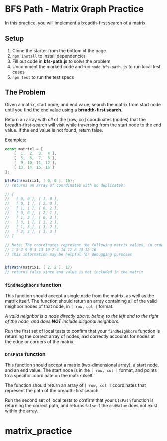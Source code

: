 # BFS Path - Matrix Graph Practice

In this practice, you will implement a breadth-first search of a matrix.

## Setup

1. Clone the starter from the bottom of the page.
2. `npm install` to install dependencies
3. Fill out code in __bfs-path.js__ to solve the problem
4. Uncomment the marked code and run `node bfs-path.js` to run local
   test cases
5. `npm test` to run the test specs

## The Problem

Given a matrix, start node, and end value, search the matrix from start node
until you find the end value using a **breadth-first search**. 

Return an array with _all_ of the [row, col] coordinates (nodes) that the breadth-first-search will visit while traversing from the start node to 
the end value. If the end value is not found,
return false.

Examples:

```javascript
const matrix1 = [ 
    [  1,  2,  3,  4 ],
    [  5,  6,  7,  8 ],
    [  9, 10, 11, 12 ],
    [ 13, 14, 15, 16 ]
];

bfsPath(matrix1, [ 0, 0 ], 16);
// returns an array of coordinates with no duplicates:

// [
//   [ 0, 0 ], [ 1, 0 ],
//   [ 0, 1 ], [ 2, 0 ],
//   [ 1, 1 ], [ 0, 2 ],
//   [ 3, 0 ], [ 2, 1 ],
//   [ 1, 2 ], [ 0, 3 ],
//   [ 3, 1 ], [ 2, 2 ],
//   [ 1, 3 ], [ 3, 2 ],
//   [ 2, 3 ], [ 3, 3 ]
// ]

// Note: The coordinates represent the following matrix values, in order:
// 1 5 2 9 6 3 13 10 7 4 14 11 8 15 12 16
// This information may be helpful for debugging purposes


bfsPath(matrix1, [ 2, 2 ], 17)
// returns false since end value is not included in the matrix
```

### `findNeighbors` function

This function should accept a single node from the matrix, as well as the matrix
itself. The function should return an array containing all of the valid
neighbor nodes of that node, in `[ row, col ]` format. 

*A valid neighbor is a node directly above, below, to the left and to the right
of the node, and does **NOT** include diagonal neighbors.*

Run the first set of local tests to confirm that your `findNeighbors` function
is returning the correct array of nodes, and correctly accounts for nodes at the
edge or corners of the matrix.

### `bfsPath` function

This function should accept a matrix (two-dimensional array), a start node, and
an end value. The start node is in the `[ row, col ]` format, and points to a
specific coordinate on the matrix itself. 

The function should return an array of `[ row, col ]` coordinates that represent
the path of the breadth-first search.

Run the second set of local tests to confirm that your `bfsPath` function
is returning the correct path, and returns `false` if the `endValue` does not
exist within the array.
# matrix_practice
